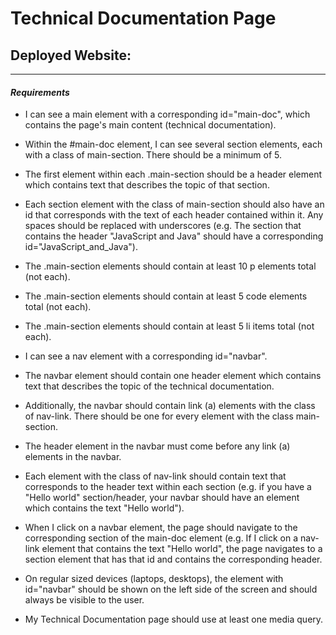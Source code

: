 # Technical Documentation Page

## Deployed Website:


***

#### *Requirements*
- I can see a main element with a corresponding id="main-doc", which contains the page's main content (technical documentation).

- Within the #main-doc element, I can see several section elements, each with a class of main-section. There should be a minimum of 5.

- The first element within each .main-section should be a header element which contains text that describes the topic of that section.

- Each section element with the class of main-section should also have an id that corresponds with the text of each header contained within it. Any spaces should be replaced with underscores (e.g. The section that contains the header "JavaScript and Java" should have a corresponding id="JavaScript_and_Java").

- The .main-section elements should contain at least 10 p elements total (not each).

- The .main-section elements should contain at least 5 code elements total (not each).

- The .main-section elements should contain at least 5 li items total (not each).

- I can see a nav element with a corresponding id="navbar".

- The navbar element should contain one header element which contains text that describes the topic of the technical documentation.

- Additionally, the navbar should contain link (a) elements with the class of nav-link. There should be one for every element with the class main-section.

- The header element in the navbar must come before any link (a) elements in the navbar.

- Each element with the class of nav-link should contain text that corresponds to the header text within each section (e.g. if you have a "Hello world" section/header, your navbar should have an element which contains the text "Hello world").

- When I click on a navbar element, the page should navigate to the corresponding section of the main-doc element (e.g. If I click on a nav-link element that contains the text "Hello world", the page navigates to a section element that has that id and contains the corresponding header.

- On regular sized devices (laptops, desktops), the element with id="navbar" should be shown on the left side of the screen and should always be visible to the user.

- My Technical Documentation page should use at least one media query.
